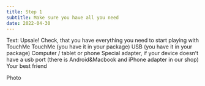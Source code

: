 ```yaml
---
title: Step 1
subtitle: Make sure you have all you need
date: 2022-04-30
---
```


Text: Upsale!
Check, that you have everything you need to start playing with TouchMe
TouchMe (you have it in your package)
USB (you have it in your package)
Computer / tablet or phone
Special adapter, if your device doesn’t have a usb port (there is Android&Macbook and iPhone adapter in our shop)
Your best friend

Photo

